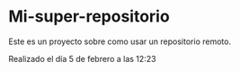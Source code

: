 # Mi-super-repositorio
Este es un proyecto sobre como usar un repositorio remoto.

Realizado el día 5 de febrero a las 12:23
